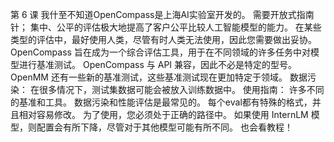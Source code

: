 第 6 课
我什至不知道OpenCompass是上海AI实验室开发的。
需要开放式指南针；
集中、公平的评估极大地提高了客户公平比较人工智能模型的能力。
在某些类型的评估中，最好使用人类，尽管有时人类无法使用，因此您需要做出妥协。
OpenCompass 旨在成为一个综合评估工具，用于在不同领域的许多任务中对模型进行基准测试。
OpenCompass 与 API 兼容，因此不必是特定的型号。 
OpenMM 还有一些新的基准测试，这些基准测试现在更加特定于领域。
数据污染：
在很多情况下，测试集数据可能会被放入训练数据中。
使用指南：
许多不同的基准和工具。 数据污染和性能评估是最常见的。 每个eval都有特殊的格式，并且相对容易修改。 为了使用，您必须处于正确的路径中。
如果使用 InternLM 模型，则配置会有所下降，尽管对于其他模型可能有所不同。
也会看教程！
